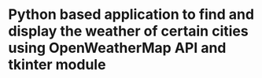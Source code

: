 # Python based application to find and display the weather of certain cities using OpenWeatherMap API and tkinter module
